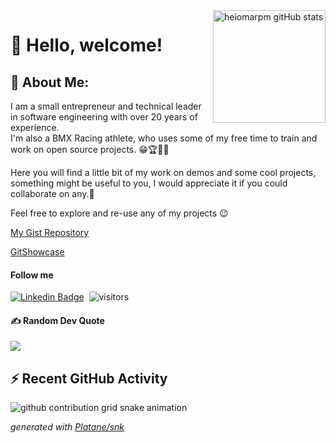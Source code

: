 
<a href="http://www.github.com/heiomarpm">
   <img align="right" height="180em" alt="heiomarpm gitHub stats"
        src="https://github-readme-stats.vercel.app/api?username=heliomarpm&show_icons=true&theme=dark&count_private=true&hide_border=false&bg_color=000&title_color=green&icon_color=green"/>
</a>

<h1 align="left">👋 Hello, welcome!</h1>


## 💫 About Me:
I am a small entrepreneur and technical leader in software engineering with over 20 years of experience.    
I'm also a BMX Racing athlete, who uses some of my free time to train and work on open source projects. 😁🏆🚴‍♂️

Here you will find a little bit of my work on demos and some cool projects, something might be useful to you, I would appreciate it if you could collaborate on any.🤝

Feel free to explore and re-use any of my projects 😉

[My Gist Repository](https://gist.github.com/heliomarpm) 

[GitShowcase](https://www.gitshowcase.com/heliomarpm)

<!--
#### My retail business
https://www.camarotedotorcedor.com.br
-->

#### Follow me
[![Linkedin Badge](https://img.shields.io/badge/-LinkedIn-blue?style=flat-square&logo=Linkedin&logoColor=white&link=https://www.linkedin.com/in/heliomarpm)](https://www.linkedin.com/in/heliomarpm)
&nbsp;![visitors](https://visitor-badge.laobi.icu/badge?page_id=heliomarpm)

<!--
[![Twitter Badge](https://img.shields.io/badge/-Twitter-1ca0f1?style=flat-square&labelColor=1ca0f1&logo=twitter&logoColor=white&link=https://twitter.com/heliomarbmx)](https://twitter.com/heliomarbmx)-->

<!--
 (https://komarev.com/ghpvc/?username=heliomarpm&label=Profile%20views&color=8042fc&style=plastic")
-->

#### ✍️ Random Dev Quote
![](https://quotes-github-readme.vercel.app/api?type=horizontal&theme=tokyonight)

## ⚡ Recent GitHub Activity

![github contribution grid snake animation](https://raw.githubusercontent.com/heliomarpm/heliomarpm/output/github-contribution-grid-snake.svg)

_generated with [Platane/snk](https://github.com/Platane/snk)_

<!--
<p align="center">
   <img alt="heliomarpm's Activity Graph" 
         src="https://activity-graph.herokuapp.com/graph?username=heliomarpm&custom_title=heliomarpm's%20Contribution%20Graph&theme=react-dark" 
          height="200" />
</p> 
-->
  
<!--
## :trophy: Git profile Trophies

<p align="center">
   <a href="https://github.com/heliomarpm">
      <img src="https://github-profile-trophy.vercel.app/?username=heliomarpm&layout=compact&theme=algolia" alt="heliomarpm" height="80%" />
   </a>   
</p>
-->

<!--
## My repositories content 
<div align="center">
   <img height="180em" src="https://github-readme-stats.vercel.app/api/top-langs/?username=heliomarpm&layout=compact&theme=dark" />
   <img height="180em" src="https://github-readme-stats.vercel.app/api?username=heliomarpm&show_icons=true&theme=dark" />
</div>
-->

<!--
**heliomarpm/heliomarpm** is a ✨ _special_ ✨ repository because its `README.md` (this file) appears on your GitHub profile.

Here are some ideas to get you started:

- 🔭 I’m currently working on ...
- 🌱 I’m currently learning ...
- 👯 I’m looking to collaborate on ...
- 🤔 I’m looking for help with ...
- 💬 Ask me about ...
- 📫 How to reach me: ...
- 😄 Pronouns: ...
- ⚡ Fun fact: ...
-->
